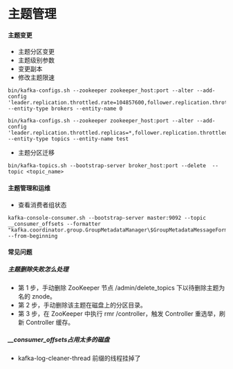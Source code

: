 # 主题管理

#### 主题变更
* 主题分区变更
* 主题级别参数
* 变更副本
* 修改主题限速

```
bin/kafka-configs.sh --zookeeper zookeeper_host:port --alter --add-config 'leader.replication.throttled.rate=104857600,follower.replication.throttled.rate=104857600' --entity-type brokers --entity-name 0

bin/kafka-configs.sh --zookeeper zookeeper_host:port --alter --add-config 'leader.replication.throttled.replicas=*,follower.replication.throttled.replicas=*' --entity-type topics --entity-name test

```
* 主题分区迁移

```
bin/kafka-topics.sh --bootstrap-server broker_host:port --delete  --topic <topic_name>
```

#### 主题管理和运维
* 查看消费者组状态

```
kafka-console-consumer.sh --bootstrap-server master:9092 --topic __consumer_offsets --formatter "kafka.coordinator.group.GroupMetadataManager\$GroupMetadataMessageFormatter" --from-beginning
```

#### 常见问题

##### 主题删除失败怎么处理
* 第 1 步，手动删除 ZooKeeper 节点 /admin/delete_topics 下以待删除主题为名的 znode。
* 第 2 步，手动删除该主题在磁盘上的分区目录。
* 第 3 步，在 ZooKeeper 中执行 rmr /controller，触发 Controller 重选举，刷新 Controller 缓存。

#####  __consumer_offsets占用太多的磁盘 
* kafka-log-cleaner-thread 前缀的线程挂掉了